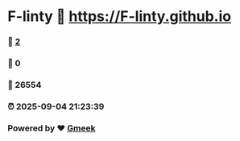 # F-linty :link: https://F-linty.github.io 
### :page_facing_up: [2](https://F-linty.github.io/tag.html) 
### :speech_balloon: 0 
### :hibiscus: 26554 
### :alarm_clock: 2025-09-04 21:23:39 
### Powered by :heart: [Gmeek](https://github.com/Meekdai/Gmeek)
